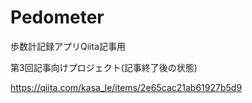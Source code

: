 # Pedometer
歩数計記録アプリQiita記事用

第3回記事向けプロジェクト(記事終了後の状態)

https://qiita.com/kasa_le/items/2e65cac21ab61927b5d9
